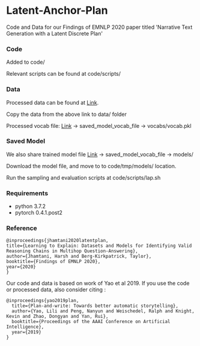 # Latent-Anchor-Plan

Code and Data for our Findings of EMNLP 2020 paper titled 'Narrative Text Generation with a Latent Discrete Plan'


### Code

Added to code/

Relevant scripts can be found at code/scripts/


### Data

Processed data can be found at [Link](https://drive.google.com/drive/folders/16aAIosERw5CQPiKkbUr0xn1O3sNFJvlz?usp=sharing). 

Copy the data from the above link to data/ folder

Processed vocab file: [Link](https://drive.google.com/drive/folders/16aAIosERw5CQPiKkbUr0xn1O3sNFJvlz?usp=sharing) -> saved_model_vocab_file -> vocabs/vocab.pkl


### Saved Model

We also share trained model file
[Link](https://drive.google.com/drive/folders/16aAIosERw5CQPiKkbUr0xn1O3sNFJvlz?usp=sharing) -> saved_model_vocab_file -> models/

Download the model file, and move to to code/tmp/models/ location. 

Run the sampling and evaluation scripts at code/scripts/lap.sh


### Requirements
- python 3.7.2
- pytorch 0.4.1.post2



### Reference

```
@inproceedings{jhamtani2020latentplan, 
title={Learning to Explain: Datasets and Models for Identifying Valid Reasoning Chains in Multihop Question-Answering}, 
author={Jhamtani, Harsh and Berg-Kirkpatrick, Taylor}, 
booktitle={Findings of EMNLP 2020}, 
year={2020} 
}
```


Our code and data is based on work of Yao et al 2019. If you use the code or processed data, also consider citing :
```
@inproceedings{yao2019plan,
  title={Plan-and-write: Towards better automatic storytelling},
  author={Yao, Lili and Peng, Nanyun and Weischedel, Ralph and Knight, Kevin and Zhao, Dongyan and Yan, Rui},
  booktitle={Proceedings of the AAAI Conference on Artificial Intelligence},
  year={2019}
}
```

